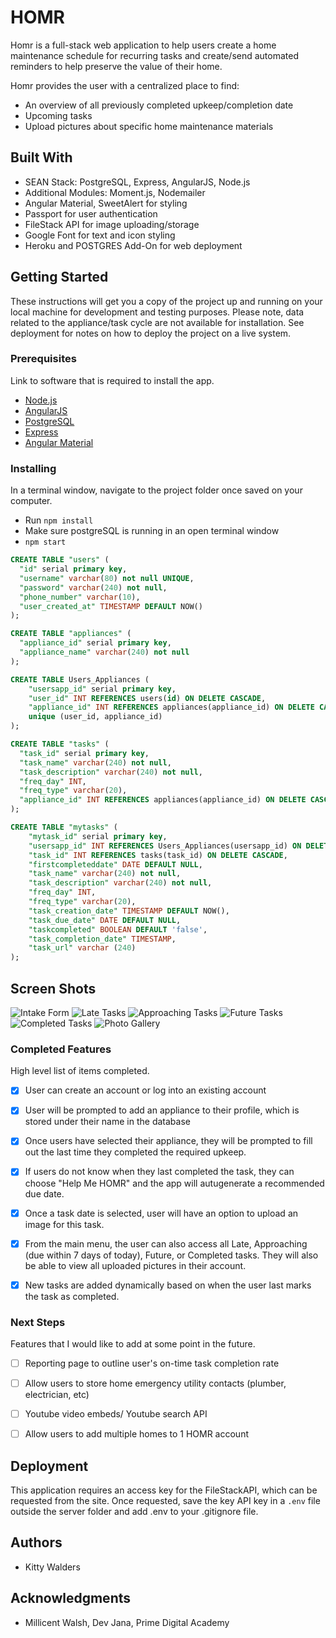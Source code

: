 # HOMR

Homr is a full-stack web application to help users create a home maintenance schedule for recurring tasks and create/send automated reminders to help preserve the value of their home.

Homr provides the user with a centralized place to find:
- An overview of all previously completed upkeep/completion date
- Upcoming tasks
- Upload pictures about specific home maintenance materials


## Built With

- SEAN Stack: PostgreSQL, Express, AngularJS, Node.js
- Additional Modules: Moment.js, Nodemailer
- Angular Material, SweetAlert for styling
- Passport for user authentication
- FileStack API for image uploading/storage
- Google Font for text and icon styling
- Heroku and  POSTGRES Add-On for web deployment

## Getting Started

These instructions will get you a copy of the project up and running on your local machine for development and testing purposes. Please note, data related to the appliance/task cycle are not available for installation. See deployment for notes on how to deploy the project on a live system.

### Prerequisites

Link to software that is required to install the app.

- [Node.js](https://nodejs.org/en/)
- [AngularJS](https://angularjs.org/)
- [PostgreSQL](https://www.postgresql.org/)
- [Express](http://expressjs.com/)
- [Angular Material](https://material.angularjs.org/latest/)

### Installing

In a terminal window, navigate to the project folder once saved on your computer.
- Run `npm install`
- Make sure postgreSQL is running in an open terminal window
- `npm start`

```sql
CREATE TABLE "users" (
  "id" serial primary key,
  "username" varchar(80) not null UNIQUE,
  "password" varchar(240) not null,
  "phone_number" varchar(10),
  "user_created_at" TIMESTAMP DEFAULT NOW()
);

CREATE TABLE "appliances" (
  "appliance_id" serial primary key,
  "appliance_name" varchar(240) not null
);

CREATE TABLE Users_Appliances (
	"usersapp_id" serial primary key,
	"user_id" INT REFERENCES users(id) ON DELETE CASCADE,
	"appliance_id" INT REFERENCES appliances(appliance_id) ON DELETE CASCADE,
	unique (user_id, appliance_id)
);

CREATE TABLE "tasks" (
  "task_id" serial primary key,
  "task_name" varchar(240) not null,
  "task_description" varchar(240) not null,
  "freq_day" INT,
  "freq_type" varchar(20),
  "appliance_id" INT REFERENCES appliances(appliance_id) ON DELETE CASCADE
);

CREATE TABLE "mytasks" (
	"mytask_id" serial primary key,
	"usersapp_id" INT REFERENCES Users_Appliances(usersapp_id) ON DELETE CASCADE,
	"task_id" INT REFERENCES tasks(task_id) ON DELETE CASCADE,
	"firstcompleteddate" DATE DEFAULT NULL,
	"task_name" varchar(240) not null,
 	"task_description" varchar(240) not null,
  	"freq_day" INT,
  	"freq_type" varchar(20),
	"task_creation_date" TIMESTAMP DEFAULT NOW(),
	"task_due_date" DATE DEFAULT NULL,
	"taskcompleted" BOOLEAN DEFAULT 'false',
	"task_completion_date" TIMESTAMP,
	"task_url" varchar (240)
);
```

## Screen Shots

![Intake Form](https://github.com/Kitty-Ng/Homr/blob/master/server/public/assets/img/Intake_Form.png "Intake Form")
![Late Tasks](https://github.com/Kitty-Ng/Homr/blob/master/server/public/assets/img/Late_Tasks.png "Late Tasks")
![Approaching Tasks](https://github.com/Kitty-Ng/Homr/blob/master/server/public/assets/img/Approaching_Tasks.png "Approaching Tasks")
![Future Tasks](https://github.com/Kitty-Ng/Homr/blob/master/server/public/assets/img/Future_Tasks.png "Future Tasks")
![Completed Tasks](https://github.com/Kitty-Ng/Homr/blob/master/server/public/assets/img/Completed_Tasks.png "Completed Tasks")
![Photo Gallery](https://github.com/Kitty-Ng/Homr/blob/master/server/public/assets/img/Photo_Gallery.png "Photo Gallery")

<!-- ## Documentation

Link to a read-only version of your scope document or other relevant documentation here (optional). Remove if unused. -->

### Completed Features

High level list of items completed.

- [x] User can create an account or log into an existing account
- [x] User will be prompted to add an appliance to their profile, which is stored under their name in the database
- [x] Once users have selected their appliance, they will be prompted to fill out the last time they completed the required upkeep.
- [x] If users do not know when they last completed the task, they can choose "Help Me HOMR" and the app will autugenerate a recommended due date.
- [x] Once a task date is selected, user will have an option to upload an image for this task.
- [x] From the main menu, the user can also access all Late, Approaching (due within 7 days of today), Future, or Completed tasks. They will also be able to view all uploaded pictures in their account.
- [x] New tasks are added dynamically based on when the user last marks the task as completed. 


### Next Steps

Features that I would like to add at some point in the future.

- [ ] Reporting page to outline user's on-time task completion rate
- [ ] Allow users to store home emergency utility contacts (plumber, electrician, etc)
- [ ] Youtube video embeds/ Youtube search API
- [ ] Allow users to add multiple homes to 1 HOMR account


## Deployment

This application requires an access key for the FileStackAPI, which can be requested from the site. Once requested, save the key API key in a `.env` file outside the server folder and add .env to your .gitignore file.

## Authors

* Kitty Walders


## Acknowledgments

* Millicent Walsh, Dev Jana, Prime Digital Academy
